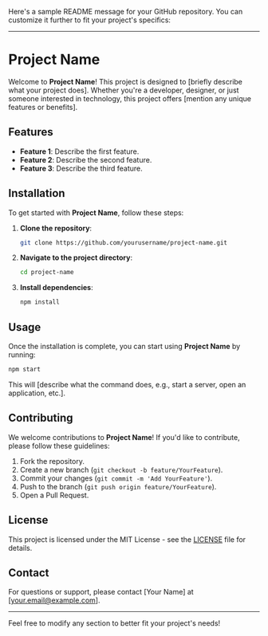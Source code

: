 

Here's a sample README message for your GitHub repository. You can customize it further to fit your project's specifics:

---

# Project Name

Welcome to **Project Name**! This project is designed to [briefly describe what your project does]. Whether you're a developer, designer, or just someone interested in technology, this project offers [mention any unique features or benefits].

## Features

- **Feature 1**: Describe the first feature.
- **Feature 2**: Describe the second feature.
- **Feature 3**: Describe the third feature.

## Installation

To get started with **Project Name**, follow these steps:

1. **Clone the repository**:
   ```bash
   git clone https://github.com/yourusername/project-name.git
   ```
2. **Navigate to the project directory**:
   ```bash
   cd project-name
   ```
3. **Install dependencies**:
   ```bash
   npm install
   ```

## Usage

Once the installation is complete, you can start using **Project Name** by running:

```bash
npm start
```

This will [describe what the command does, e.g., start a server, open an application, etc.].

## Contributing

We welcome contributions to **Project Name**! If you'd like to contribute, please follow these guidelines:

1. Fork the repository.
2. Create a new branch (`git checkout -b feature/YourFeature`).
3. Commit your changes (`git commit -m 'Add YourFeature'`).
4. Push to the branch (`git push origin feature/YourFeature`).
5. Open a Pull Request.

## License

This project is licensed under the MIT License - see the [LICENSE](LICENSE) file for details.

## Contact

For questions or support, please contact [Your Name] at [your.email@example.com].

---

Feel free to modify any section to better fit your project's needs!
